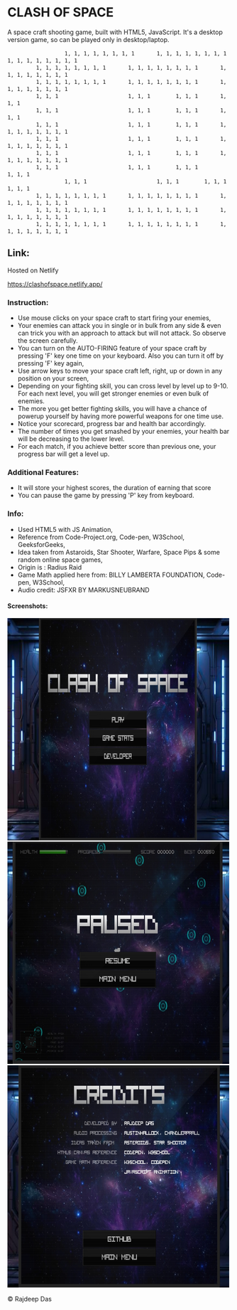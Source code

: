 # CLASH OF SPACE
A space craft shooting game, built with HTML5, JavaScript. It's a desktop version game, so can be played only in desktop/laptop.


                      1, 1, 1, 1, 1, 1, 1, 1       1, 1, 1, 1, 1, 1, 1, 1       1, 1, 1, 1, 1, 1, 1, 1
			 1, 1, 1, 1, 1, 1, 1, 1       1, 1, 1, 1, 1, 1, 1, 1       1, 1, 1, 1, 1, 1, 1, 1
			 1, 1, 1, 1, 1, 1, 1, 1       1, 1, 1, 1, 1, 1, 1, 1       1, 1, 1, 1, 1, 1, 1, 1
			 1, 1, 1                      1, 1, 1        1, 1, 1       1, 1, 1 
			 1, 1, 1                      1, 1, 1        1, 1, 1       1, 1, 1 
			 1, 1, 1                      1, 1, 1        1, 1, 1       1, 1, 1, 1, 1, 1, 1, 1
			 1, 1, 1                      1, 1, 1        1, 1, 1       1, 1, 1, 1, 1, 1, 1, 1
			 1, 1, 1                      1, 1, 1        1, 1, 1       1, 1, 1, 1, 1, 1, 1, 1
			 1, 1, 1                      1, 1, 1        1, 1, 1                      1, 1, 1
                      1, 1, 1                      1, 1, 1        1, 1, 1                      1, 1, 1
			 1, 1, 1, 1, 1, 1, 1, 1       1, 1, 1, 1, 1, 1, 1, 1       1, 1, 1, 1, 1, 1, 1, 1
			 1, 1, 1, 1, 1, 1, 1, 1       1, 1, 1, 1, 1, 1, 1, 1       1, 1, 1, 1, 1, 1, 1, 1
			 1, 1, 1, 1, 1, 1, 1, 1       1, 1, 1, 1, 1, 1, 1, 1       1, 1, 1, 1, 1, 1, 1, 1



## Link:

Hosted on Netlify

https://clashofspace.netlify.app/

### Instruction:

- Use mouse clicks on your space craft to start firing your enemies,
- Your enemies can attack you in single or in bulk from any side & even can trick you with an approach to attack but will not attack. So observe the screen carefully.
- You can turn on the AUTO-FIRING feature of your space craft by pressing 'F' key one time on your keyboard. Also you can turn it off by pressing 'F' key again,
- Use arrow keys to move your space craft left, right, up or down in any position on your screen,
- Depending on your fighting skill, you can cross level by level up to 9-10. For each next level, you will get stronger enemies or even bulk of enemies.
- The more you get better fighting skills, you will have a chance of powerup yourself by having more powerful weapons for one time use.
- Notice your scorecard, progress bar and health bar accordingly.
- The number of times you get smashed by your enemies, your health bar will be decreasing to the lower level.
- For each match, if you achieve better score than previous one, your progress bar will get a level up.

### Additional Features:

- It will store your highest scores, the duration of earning that score
- You can pause the game by pressing 'P' key from keyboard.

### Info:

- Used HTML5 with JS Animation,
- Reference from Code-Project.org, Code-pen, W3School, GeeksforGeeks,
- Idea taken from Astaroids, Star Shooter, Warfare, Space Pips & some random online space games,
- Origin is : Radius Raid
- Game Math applied here from: BILLY LAMBERTA FOUNDATION, Code-pen, W3School,
- Audio credit: JSFXR BY MARKUSNEUBRAND
 
#### Screenshots:

<img src="https://github.com/Rajspeaks/Clash-of-Space/blob/main/screenshot.png" height="500px" width="500px"> <img src="https://github.com/Rajspeaks/Clash-of-Space/blob/main/screenshot2.png" height="500px" width="500px"> <img src="https://github.com/Rajspeaks/Clash-of-Space/blob/main/screenshot3.png" height="500px" width="500px">


&copy; Rajdeep Das

